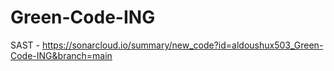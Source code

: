 # Green-Code-ING

SAST - https://sonarcloud.io/summary/new_code?id=aldoushux503_Green-Code-ING&branch=main
